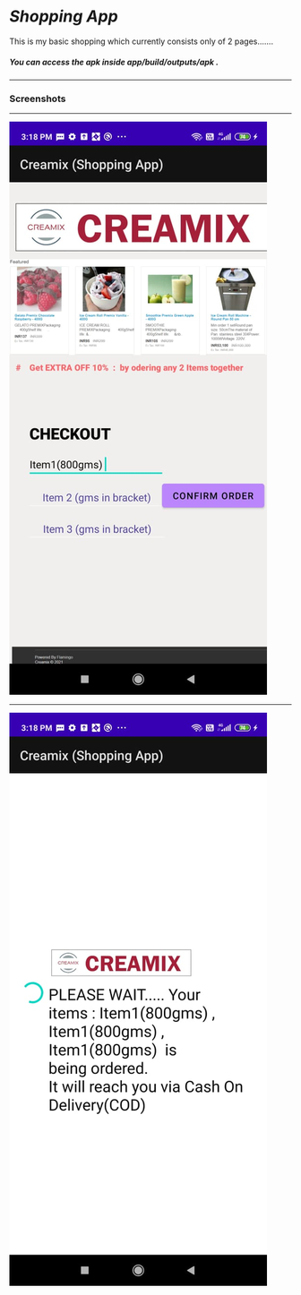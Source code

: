  # *Shopping App* 
 This is my basic shopping which currently consists only of 2 pages.......
 ##### You can access the apk inside app/build/outputs/apk .
 ----------------------------------------------------------------------------------------------------------------------------------------------------------------------------------
 
 ### **Screenshots** 
 
 
 ************ 
 
 ![Screenshots of the App](Images/2.jpg)
 
 ************ 
 
 ![Screenshots of the App](Images/1.jpg) 
 
 
